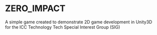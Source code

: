 # ZERO_IMPACT
A simple game created to demonstrate 2D game development in Unity3D for the ICC Technology Tech Special Interest Group (SIG)

